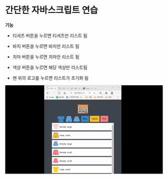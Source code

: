 # 간단한 자바스크립트 연습

__기능__

- 티셔츠 버튼을 누르면 티셔츠만 리스트 됨
- 바지 버튼을 누르면 바지만 리스트 됨
- 치마 버튼을 누르면 치마만 리스트 됨

- 색상 버튼을 누르면 해당 색상만 리스트됨

- 맨 위의 로고를 누르면 리스트가 초기화 됨

![페이지](./readmeData/practice.gif)